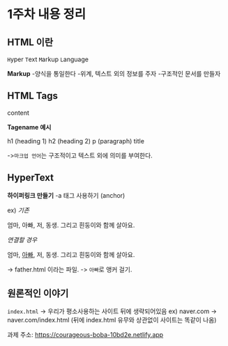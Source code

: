 # 1주차 내용 정리

## HTML 이란

`H`yper `T`ext `M`arkup `L`anguage 

**Markup**
-양식을 통일한다
-위계, 텍스트 외의 정보를 주자
-구조적인 문서를 만들자

## HTML Tags
<tagename>content</tagename>

**Tagename 예시**

h1 (heading 1)
h2 (heading 2)
p (paragraph)
title

->`마크업 언어`는 구조적이고 텍스트 외에 의미를 부여한다.

## HyperText

**하이퍼링크 만들기**
-a 태그 사용하기 (anchor)

ex)
*기존*
 <p>엄마, 아빠, 저, 동생. 그리고 흰둥이와 함께 살아요.</p>


*연결할 경우*
 <p>엄마, <a href="/father.html">아빠</a>,
저, 동생. 그리고 흰둥이와 함께 살아요.</p>

-> father.html 이라는 파일.
-> `아빠`로 앵커 걸기.</a>

## 원론적인 이야기
`index.html`
-> 우리가 평소사용하는 사이트 뒤에 생략되어있음
ex) naver.com -> naver.com/index.html
(뒤에 index.html 유무와 상관없이 사이트는 똑같이 나옴)


과제 주소: https://courageous-boba-10bd2e.netlify.app
